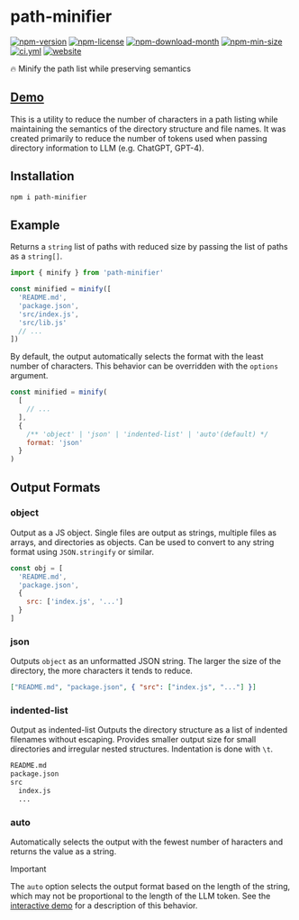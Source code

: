 <!----- BEGIN GHOST DOCS HEADER ----->

# path-minifier

<!----- BEGIN GHOST DOCS BADGES -----><a href="https://npmjs.com/package/path-minifier"><img src="https://img.shields.io/npm/v/path-minifier" alt="npm-version" /></a> <a href="https://npmjs.com/package/path-minifier"><img src="https://img.shields.io/npm/l/path-minifier" alt="npm-license" /></a> <a href="https://npmjs.com/package/path-minifier"><img src="https://img.shields.io/npm/dm/path-minifier" alt="npm-download-month" /></a> <a href="https://npmjs.com/package/path-minifier"><img src="https://img.shields.io/bundlephobia/min/path-minifier" alt="npm-min-size" /></a> <a href="https://github.com/jill64/path-minifier/actions/workflows/ci.yml"><img src="https://github.com/jill64/path-minifier/actions/workflows/ci.yml/badge.svg" alt="ci.yml" /></a> <a href="https://path-minifier.jill64.dev"><img src="https://img.shields.io/website?up_message=working&down_message=down&url=https%3A%2F%2Fpath-minifier.jill64.dev" alt="website" /></a><!----- END GHOST DOCS BADGES ----->

🔥 Minify the path list while preserving semantics

## [Demo](https://path-minifier.jill64.dev)

<!----- END GHOST DOCS HEADER ----->

This is a utility to reduce the number of characters in a path listing while maintaining the semantics of the directory structure and file names.
It was created primarily to reduce the number of tokens used when passing directory information to LLM (e.g. ChatGPT, GPT-4).

## Installation

```sh
npm i path-minifier
```

## Example

Returns a `string` list of paths with reduced size by passing the list of paths as a `string[]`.

```js
import { minify } from 'path-minifier'

const minified = minify([
  'README.md',
  'package.json',
  'src/index.js',
  'src/lib.js'
  // ...
])
```

By default, the output automatically selects the format with the least number of characters.
This behavior can be overridden with the `options` argument.

```js
const minified = minify(
  [
    // ...
  ],
  {
    /** 'object' | 'json' | 'indented-list' | 'auto'(default) */
    format: 'json'
  }
)
```

## Output Formats

### object

Output as a JS object.
Single files are output as strings, multiple files as arrays, and directories as objects.
Can be used to convert to any string format using `JSON.stringify` or similar.

```js
const obj = [
  'README.md',
  'package.json',
  {
    src: ['index.js', '...']
  }
]
```

### json

Outputs `object` as an unformatted JSON string.
The larger the size of the directory, the more characters it tends to reduce.

```json
["README.md", "package.json", { "src": ["index.js", "..."] }]
```

### indented-list

Output as indented-list
Outputs the directory structure as a list of indented filenames without escaping.
Provides smaller output size for small directories and irregular nested structures.
Indentation is done with `\t`.

```txt
README.md
package.json
src
  index.js
  ...
```

### auto

Automatically selects the output with the fewest number of haracters and returns the value as a string.

> [!IMPORTANT]
> The `auto` option selects the output format based on the length of the string, which may not be proportional to the length of the LLM token.
> See the [interactive demo](https://path-minifier.jill64.dev) for a description of this behavior.
